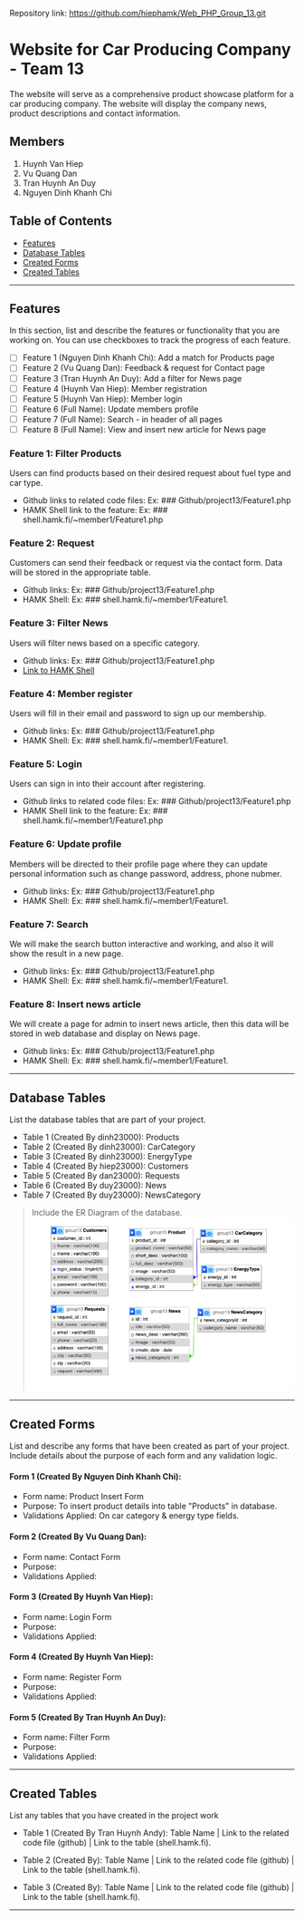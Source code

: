 Repository link:
https://github.com/hiephamk/Web_PHP_Group_13.git

# Website for Car Producing Company - Team 13

The website will serve as a comprehensive product showcase platform for a car producing company. The website will display the company news, product descriptions and contact information.

## Members
1. Huynh Van Hiep
2. Vu Quang Dan
3. Tran Huynh An Duy
4. Nguyen Dinh Khanh Chi

## Table of Contents
- [Features](#features)
- [Database Tables](#database-tables)
- [Created Forms](#created-forms)
- [Created Tables](#created-tables)

---

## Features

In this section, list and describe the features or functionality that you are working on. You can use checkboxes to track the progress of each feature.

- [ ] Feature 1 (Nguyen Dinh Khanh Chi): Add a match for Products page
- [ ] Feature 2 (Vu Quang Dan): Feedback & request for Contact page
- [ ] Feature 3 (Tran Huynh An Duy): Add a filter for News page
- [ ] Feature 4 (Huynh Van Hiep): Member registration 
- [ ] Feature 5 (Huynh Van Hiep): Member login
- [ ] Feature 6 (Full Name): Update members profile
- [ ] Feature 7 (Full Name): Search - in header of all pages
- [ ] Feature 8 (Full Name): View and insert new article for News page

### Feature 1: Filter Products
Users can find products based on their desired request about fuel type and car type.
- Github links to related code files: Ex: ### Github/project13/Feature1.php
- HAMK Shell link to the feature: Ex: ### shell.hamk.fi/~member1/Feature1.php

### Feature 2: Request
Customers can send their feedback or request via the contact form. Data will be stored in the appropriate table.
- Github links: Ex: ### Github/project13/Feature1.php
- HAMK Shell: Ex: ### shell.hamk.fi/~member1/Feature1.

### Feature 3: Filter News
Users will filter news based on a specific category.
- Github links: Ex: ### Github/project13/Feature1.php
- [Link to HAMK Shell](http://shell.hamk.fi/~duy23000/Web_PHP_Group_13/main_page/News-filter.php)


### Feature 4: Member register
Users will fill in their email and password to sign up our membership.
- Github links: Ex: ### Github/project13/Feature1.php
- HAMK Shell: Ex: ### shell.hamk.fi/~member1/Feature1.

### Feature 5: Login
Users can sign in into their account after registering.
- Github links to related code files: Ex: ### Github/project13/Feature1.php
- HAMK Shell link to the feature: Ex: ### shell.hamk.fi/~member1/Feature1.php

### Feature 6: Update profile
Members will be directed to their profile page where they can update personal information such as change password, address, phone nubmer.
- Github links: Ex: ### Github/project13/Feature1.php
- HAMK Shell: Ex: ### shell.hamk.fi/~member1/Feature1.

### Feature 7: Search
We will make the search button interactive and working, and also it will show the result in a new page.
- Github links: Ex: ### Github/project13/Feature1.php
- HAMK Shell: Ex: ### shell.hamk.fi/~member1/Feature1.


### Feature 8: Insert news article
We will create a page for admin to insert news article, then this data will be stored in web database and display on News page.
- Github links: Ex: ### Github/project13/Feature1.php
- HAMK Shell: Ex: ### shell.hamk.fi/~member1/Feature1.

---

## Database Tables

List the database tables that are part of your project. 

- Table 1 (Created By dinh23000): Products
- Table 2 (Created By dinh23000): CarCategory
- Table 3 (Created By dinh23000): EnergyType
- Table 4 (Created By hiep23000): Customers
- Table 5 (Created By dan23000): Requests
- Table 6 (Created By duy23000): News
- Table 7 (Created By duy23000): NewsCategory

> Include the ER Diagram of the database. 
![Database_diagram](https://github.com/hiephamk/Web_PHP_Group_13/blob/main/Database_diagram.png)

---

## Created Forms

List and describe any forms that have been created as part of your project. Include details about the purpose of each form and any validation logic.

#### Form 1 (Created By Nguyen Dinh Khanh Chi):
 - Form name: Product Insert Form 
 - Purpose: To insert product details into table "Products" in database.
 - Validations Applied: On car category & energy type fields.


#### Form 2 (Created By Vu Quang Dan):
 - Form name: Contact Form 
 - Purpose:
 - Validations Applied:

#### Form 3 (Created By Huynh Van Hiep):
 - Form name: Login Form 
 - Purpose: 
 - Validations Applied:

#### Form 4 (Created By Huynh Van Hiep):
 - Form name: Register Form 
 - Purpose: 
 - Validations Applied:

#### Form 5 (Created By Tran Huynh An Duy):
 - Form name: Filter Form 
 - Purpose: 
 - Validations Applied:

---

## Created Tables

List any tables that you have created in the project work

- Table 1 (Created By Tran Huynh Andy): Table Name | Link to the related code file (github) | Link to the table (shell.hamk.fi).

- Table 2 (Created By): Table Name | Link to the related code file (github) | Link to the table (shell.hamk.fi).

- Table 3 (Created By): Table Name | Link to the related code file (github) | Link to the table (shell.hamk.fi).

---